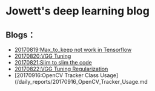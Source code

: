 # Jowett's deep learning blog


## Blogs：
- [20170819:Max_to_keep not work in Tensorflow](/daily_reports/20170819_work_around_max_to_keep_not_work.md) 
- [20170820:VGG Tuning](/daily_reports/20170820_vgg_tuning.md)
- [20170821:Slim to slim the code](/daily_reports/20170821_use_slim.md)
- [20170822:VGG Tuning Regularization](/daily_reports/20170822_vgg_tuning_regularization_simplify.md)
- [20170916:OpenCV Tracker Class Usage](/daily_reports/20170916_OpenCV_Tracker_Usage.md




